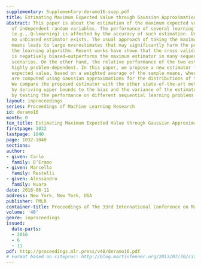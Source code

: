 ```yaml
---
supplementary: Supplementary:deramo16-supp.pdf
title: Estimating Maximum Expected Value through Gaussian Approximation
abstract: This paper is about the estimation of the maximum expected value of a set
  of independent random variables. The performance of several learning algorithms
  (e.g., Q-learning) is affected by the accuracy of such estimation. Unfortunately,
  no unbiased estimator exists. The usual approach of taking the maximum of the sample
  means leads to large overestimates that may significantly harm the performance of
  the learning algorithm. Recent works have shown that the cross validation estimator—which
  is negatively biased—outperforms the maximum estimator in many sequential decision-making
  scenarios. On the other hand, the relative performance of the two estimators is
  highly problem-dependent. In this paper, we propose a new estimator for the maximum
  expected value, based on a weighted average of the sample means, where the weights
  are computed using Gaussian approximations for the distributions of the sample means.
  We compare the proposed estimator with the other state-of-the-art methods both theoretically,
  by deriving upper bounds to the bias and the variance of the estimator, and empirically,
  by testing the performance on different sequential learning problems.
layout: inproceedings
series: Proceedings of Machine Learning Research
id: deramo16
month: 0
tex_title: Estimating Maximum Expected Value through Gaussian Approximation
firstpage: 1032
lastpage: 1040
page: 1032-1040
sections: 
author:
- given: Carlo
  family: D’Eramo
- given: Marcello
  family: Restelli
- given: Alessandro
  family: Nuara
date: 2016-06-11
address: New York, New York, USA
publisher: PMLR
container-title: Proceedings of The 33rd International Conference on Machine Learning
volume: '48'
genre: inproceedings
issued:
  date-parts:
  - 2016
  - 6
  - 11
pdf: http://proceedings.mlr.press/v48/deramo16.pdf
# Format based on citeproc: http://blog.martinfenner.org/2013/07/30/citeproc-yaml-for-bibliographies/
---
```

